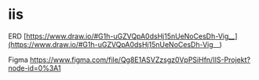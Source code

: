# iis


ERD 
[https://www.draw.io/#G1h-uGZVQpA0dsHj15nUeNoCesDh-Vig__](https://www.draw.io/#G1h-uGZVQpA0dsHj15nUeNoCesDh-Vig__)


Figma https://www.figma.com/file/Qg8E1ASVZzsgz0VpPSiHfn/IIS-Projekt?node-id=0%3A1
